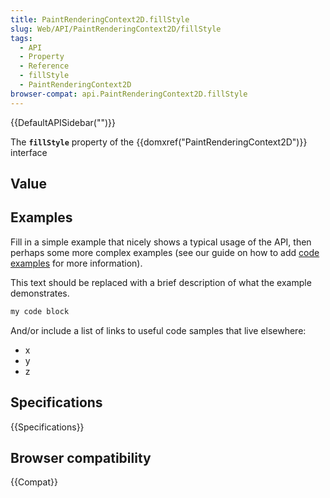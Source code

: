 ```yaml
---
title: PaintRenderingContext2D.fillStyle
slug: Web/API/PaintRenderingContext2D/fillStyle
tags:
  - API
  - Property
  - Reference
  - fillStyle
  - PaintRenderingContext2D
browser-compat: api.PaintRenderingContext2D.fillStyle
---
```

{{DefaultAPISidebar("")}}

The **`fillStyle`** property of the {{domxref("PaintRenderingContext2D")}} interface 

## Value



## Examples

Fill in a simple example that nicely shows a typical usage of the API, then perhaps some more complex examples (see our guide on how to add [code examples](/en-US/docs/MDN/Contribute/Structures/Code_examples) for more information).

This text should be replaced with a brief description of what the example demonstrates.

```js
my code block
```

And/or include a list of links to useful code samples that live elsewhere:

*   x
*   y
*   z

## Specifications

{{Specifications}}

## Browser compatibility

{{Compat}}


